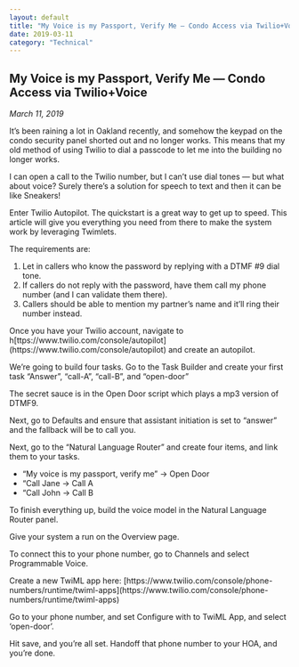 ```yaml
---
layout: default
title: "My Voice is my Passport, Verify Me — Condo Access via Twilio+Voice"
date: 2019-03-11
category: "Technical"
---
```


<section id="article">
    <h2>My Voice is my Passport, Verify Me — Condo Access via Twilio+Voice</h2>
    <p><em>March 11, 2019</em></p>
    <p>It’s been raining a lot in Oakland recently, and somehow the keypad on the condo security panel shorted out and no longer works. This means that my old method of using Twilio to dial a passcode to let me into the building no longer works.</p>
    <p>I can open a call to the Twilio number, but I can’t use dial tones — but what about voice? Surely there’s a solution for speech to text and then it can be like Sneakers!</p>
    <p>Enter Twilio Autopilot. The quickstart is a great way to get up to speed. This article will give you everything you need from there to make the system work by leveraging Twimlets.</p>
    <p>The requirements are:</p>
    <ol>
        <li>Let in callers who know the password by replying with a DTMF #9 dial tone.</li>
        <li>If callers do not reply with the password, have them call my phone number (and I can validate them there).</li>
        <li>Callers should be able to mention my partner’s name and it’ll ring their number instead.</li>
    </ol>
    <p>Once you have your Twilio account, navigate to h[ttps://www.twilio.com/console/autopilot](https://www.twilio.com/console/autopilot) and create an autopilot.</p>
    <p>We’re going to build four tasks. Go to the Task Builder and create your first task “Answer”, “call-A”, “call-B”, and “open-door”</p>
    <p>The secret sauce is in the Open Door script which plays a mp3 version of DTMF9.</p>
    <p>Next, go to Defaults and ensure that assistant initiation is set to “answer” and the fallback will be to call you.</p>
    <p>Next, go to the “Natural Language Router” and create four items, and link them to your tasks.</p>
    <ul>
        <li>“My voice is my passport, verify me” -> Open Door</li>
        <li>“Call Jane -> Call A</li>
        <li>“Call John -> Call B</li>
    </ul>
    <p>To finish everything up, build the voice model in the Natural Language Router panel.</p>
    <p>Give your system a run on the Overview page.</p>
    <p>To connect this to your phone number, go to Channels and select Programmable Voice.</p>
    <p>Create a new TwiML app here: [https://www.twilio.com/console/phone-numbers/runtime/twiml-apps](https://www.twilio.com/console/phone-numbers/runtime/twiml-apps)</p>
    <p>Go to your phone number, and set Configure with to TwiML App, and select ‘open-door’.</p>
    <p>Hit save, and you’re all set. Handoff that phone number to your HOA, and you’re done.</p>
</section>
